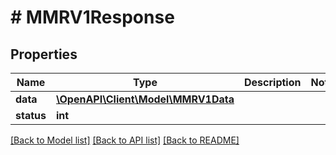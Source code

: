 # # MMRV1Response

## Properties

Name | Type | Description | Notes
------------ | ------------- | ------------- | -------------
**data** | [**\OpenAPI\Client\Model\MMRV1Data**](MMRV1Data.md) |  |
**status** | **int** |  |

[[Back to Model list]](../../README.md#models) [[Back to API list]](../../README.md#endpoints) [[Back to README]](../../README.md)
